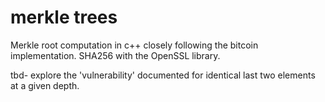 # merkle trees

Merkle root computation in c++ closely following the bitcoin implementation. SHA256 with the OpenSSL library.

tbd- explore the 'vulnerability' documented for identical last two elements at a given depth.


